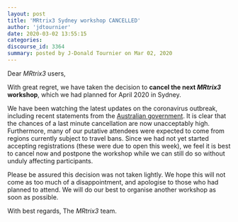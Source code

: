 ```yaml
---
layout: post
title: 'MRtrix3 Sydney workshop CANCELLED'
author: 'jdtournier'
date: 2020-03-02 13:55:15
categories:
discourse_id: 3364
summary: posted by J-Donald Tournier on Mar 02, 2020
---
```

Dear *MRtrix3* users, 

With great regret, we have taken the decision to **cancel the next *MRtrix3* workshop**, which we had planned for April 2020 in Sydney.

We have been watching the latest updates on the coronavirus outbreak, including recent statements from the [Australian government](https://www.abc.net.au/news/health/2020-02-28/what-coronavirus-emergency-plan-means-for-you/12010056). It is clear that the chances of a last minute cancellation are now unacceptably high. Furthermore, many of our putative attendees were expected to come from regions currently subject to travel bans. Since we had not yet started accepting registrations (these were due to open this week), we feel it is best to cancel now and postpone the workshop while we can still do so without unduly affecting participants.

Please be assured this decision was not taken lightly. We hope this will not come as too much of a disappointment, and apologise to those who had planned to attend. We will do our best to organise another workshop as soon as possible.

With best regards,
The *MRtrix3* team.
            